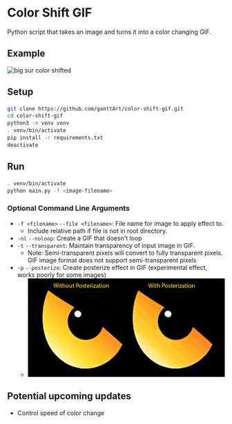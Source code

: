 # Color Shift GIF

Python script that takes an image and turns it into a color changing GIF.

## Example

![big sur color shifted](./assets/readme-examples/big_sur_sm.gif)

## Setup

```bash
git clone https://github.com/ganttArt/color-shift-gif.git
cd color-shift-gif
python3 -m venv venv
. venv/bin/activate
pip install -r requirements.txt
deactivate
```

## Run

```bash
. venv/bin/activate
python main.py -f <image-filename>
```

### Optional Command Line Arguments

- `-f <filename>` `--file <filename>`: File name for image to apply effect to.
  - Include relative path if file is not in root directory.
- `-nl` `--noloop`: Create a GIF that doesn't loop
- `-t` `--transparent`: Maintain transparency of input image in GIF.
  - Note: Semi-transparent pixels will convert to fully transparent pixels. GIF image format does not support semi-transparent pixels
- `-p` `--posterize`: Create posterize effect in GIF (experimental effect, works poorly for some images)
  - ![posterized example](./assets/readme-examples/posterization.png)

## Potential upcoming updates

- Control speed of color change
